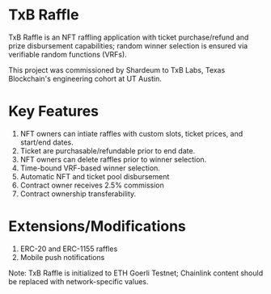 # TxB Raffle

TxB Raffle is an NFT raffling application with ticket purchase/refund and prize disbursement capabilities; random winner selection is ensured via verifiable random functions (VRFs). 

This project was commissioned by Shardeum to TxB Labs, Texas Blockchain's engineering cohort at UT Austin.

# Key Features

1. NFT owners can intiate raffles with custom slots, ticket prices, and start/end dates.
2. Ticket are purchasable/refundable prior to end date.
3. NFT owners can delete raffles prior to winner selection.
4. Time-bound VRF-based winner selection.
5. Automatic NFT and ticket pool disbursement
6. Contract owner receives 2.5% commission
7. Contract ownership transferability.

# Extensions/Modifications
1. ERC-20 and ERC-1155 raffles
2. Mobile push notifications 

Note: TxB Raffle is initialized to ETH Goerli Testnet; Chainlink content should be replaced with network-specific values.

